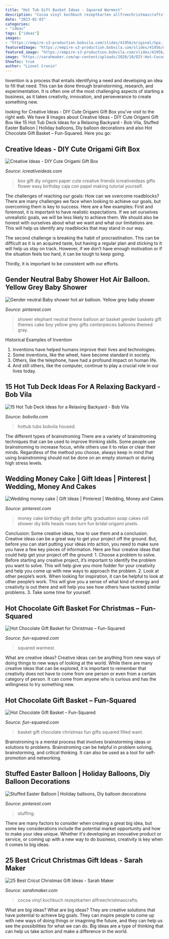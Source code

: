 ```yaml
---
title: "Hot Tub Gift Basket Ideas - Squared Warmest"
description: "Cocoa vinyl kochbuch rezeptkarten allfreechristmascrafts"
date: "2023-02-03"
categories:
- "ideas"
tags: ["ideas"]
images:
- "https://empire-s3-production.bobvila.com/slides/41956/original/Spa.jpg?1618014506"
featuredImage: "https://empire-s3-production.bobvila.com/slides/41956/original/Spa.jpg?1618014506"
featured_image: "https://empire-s3-production.bobvila.com/slides/41956/original/Spa.jpg?1618014506"
image: "https://sarahmaker.com/wp-content/uploads/2020/10/DIY-Hot-Cocoa-Christmas-Mug-Gift.jpg"
ShowToc: true
author: "Lionel Cronin"
---
```



Invention is a process that entails identifying a need and developing an idea to fill that need. This can be done through brainstorming, research, and experimentation. It is often one of the most challenging aspects of starting a business, as it takes creativity, innovation, and perseverance to create something new.

	

		
looking for Creative Ideas - DIY Cute Origami Gift Box you've visit to the right web. We have 8 Images about Creative Ideas - DIY Cute Origami Gift Box like 15 Hot Tub Deck Ideas for a Relaxing Backyard - Bob Vila, Stuffed Easter Balloon | Holiday balloons, Diy balloon decorations and also Hot Chocolate Gift Basket – Fun-Squared. Here you go:
		
    
## Creative Ideas - DIY Cute Origami Gift Box

<img loading=lazy src="http://www.icreativeideas.com/wp-content/uploads/2014/05/How-to-DIY-Origami-Paper-Gift-Box.jpg" onerror="this.onerror=null;this.src='https://tse1.mm.bing.net/th?id=OIP.14KpUsZ98B4NVMJre4VR9wHaHa&amp;pid=15.1';" alt="Creative Ideas - DIY Cute Origami Gift Box">

_Source: icreativeideas.com_

>box gift diy origami paper cute creative friends icreativeideas gifts flower easy birthday caja con papel making tutorial yourself. 

	

The challenges of reaching our goals: How can we overcome roadblocks?
There are many challenges we face when looking to achieve our goals, but overcoming them is key to success. Here are a few examples:
First and foremost, it is important to have realistic expectations. If we set ourselves unrealistic goals, we will be less likely to achieve them. We should also be honest with ourselves about what we want and what our limitations are. This will help us identify any roadblocks that may stand in our way.

The second challenge is breaking the habit of procrastination. This can be difficult as it is an acquired taste, but having a regular plan and sticking to it will help us stay on track. However, if we don’t have enough motivation or if the situation feels too hard, it can be tough to keep going.

Thirdly, it is important to be consistent with our efforts.

    
## Gender Neutral Baby Shower Hot Air Balloon. Yellow Grey Baby Shower

<img loading=lazy src="https://i.pinimg.com/736x/cb/53/4c/cb534c7467ff02d70c3cef0aa78cb1e4.jpg" onerror="this.onerror=null;this.src='https://tse2.mm.bing.net/th?id=OIP.DKe0TeMHCd8ts7STbTHfKgHaJ3&amp;pid=15.1';" alt="Gender neutral Baby shower hot air balloon. Yellow grey baby shower">

_Source: pinterest.com_

>shower elephant neutral theme balloon air basket gender baskets gift themes cake boy yellow grey gifts centerpieces balloons themed gray. 

	

Historical Examples of Invention
1. Inventions have helped humans improve their lives and technologies. 
2. Some inventions, like the wheel, have become standard in society. 
3. Others, like the telephone, have had a profound impact on human life. 
4. And still others, like the computer, continue to play a crucial role in our lives today.

    
## 15 Hot Tub Deck Ideas For A Relaxing Backyard - Bob Vila

<img loading=lazy src="https://empire-s3-production.bobvila.com/slides/41956/original/Spa.jpg?1618014506" onerror="this.onerror=null;this.src='https://tse4.mm.bing.net/th?id=OIP.eXXZLBqs6WpvqWMehm2J9QHaFX&amp;pid=15.1';" alt="15 Hot Tub Deck Ideas for a Relaxing Backyard - Bob Vila">

_Source: bobvila.com_

>hottub tubs bobvila housed. 

	

The different types of brainstroming
There are a variety of brainstroming techniques that can be used to improve thinking skills. Some people use brainstroming to increase focus, while others use it to relax or clear their minds. Regardless of the method you choose, always keep in mind that using brainstroming should not be done on an empty stomach or during high stress levels.

    
## Wedding Money Cake | Gift Ideas | Pinterest | Wedding, Money And Cakes

<img loading=lazy src="https://s-media-cache-ak0.pinimg.com/736x/32/cf/1c/32cf1ca2faa3ed8c2e46cde6904fc976.jpg" onerror="this.onerror=null;this.src='https://tse3.mm.bing.net/th?id=OIP.lyTqiZWW6PpVZZKV7l68DAHaJ4&amp;pid=15.1';" alt="Wedding money cake | Gift Ideas | Pinterest | Wedding, Money and Cakes">

_Source: pinterest.com_

>money cake birthday gift dollar gifts graduation soap cakes roll shower diy bills heads roses turn fun bridal origami pixels. 

	

Conclusion: Some creative ideas, how to use them and a conclusion.
Creative ideas can be a great way to get your project off the ground. But, before you can start putting your ideas into action, you need to make sure you have a few key pieces of information. Here are four creative ideas that could help get your project off the ground: 1. Choose a problem to solve. Before starting any creative project, it’s important to identify the problem you want to solve. This will help give you more fodder for your creativity and help you come up with new ways to approach the problem. 2. Look at other people’s work. When looking for inspiration, it can be helpful to look at other people’s work. This will give you a sense of what kind of energy and creativity is out there and will help you see how others have tackled similar problems. 3. Take some time for yourself.

    
## Hot Chocolate Gift Basket For Christmas – Fun-Squared

<img loading=lazy src="https://fun-squared.com/wp-content/uploads/2016/11/Warmest-Wishes-Hot-Chocolate-Gift-Idea-for-Friends.png" onerror="this.onerror=null;this.src='https://tse2.mm.bing.net/th?id=OIP.j11EMxpr6hmNzTJz3Mb-MQHaSh&amp;pid=15.1';" alt="Hot Chocolate Gift Basket for Christmas – Fun-Squared">

_Source: fun-squared.com_

>squared warmest. 

	

What are creative ideas?
Creative ideas can be anything from new ways of doing things to new ways of looking at the world. While there are many creative ideas that can be explored, it is important to remember that creativity does not have to come from one person or even from a certain category of person. It can come from anyone who is curious and has the willingness to try something new.

    
## Hot Chocolate Gift Basket – Fun-Squared

<img loading=lazy src="http://fun-squared.com/wp-content/uploads/2016/10/HotChocolateGiftBasketIdeas.jpg" onerror="this.onerror=null;this.src='https://tse4.mm.bing.net/th?id=OIP.Eia4zgdGqwQMQlNFTTDmHAHaKh&amp;pid=15.1';" alt="Hot Chocolate Gift Basket – Fun-Squared">

_Source: fun-squared.com_

>basket gift chocolate christmas fun gifts squared filled want. 

	

Brainstroming is a mental process that involves brainstorming ideas or solutions to problems. Brainstroming can be helpful in problem solving, brainstorming, and critical thinking. It can also be used as a tool for self-promotion and networking.

    
## Stuffed Easter Balloon | Holiday Balloons, Diy Balloon Decorations

<img loading=lazy src="https://i.pinimg.com/736x/26/ae/b5/26aeb538f407d3f8bcecaf2fc011b177.jpg" onerror="this.onerror=null;this.src='https://tse2.mm.bing.net/th?id=OIP.NllrL5H-Vniy56xGBps6kgHaJ3&amp;pid=15.1';" alt="Stuffed Easter Balloon | Holiday balloons, Diy balloon decorations">

_Source: pinterest.com_

>stuffing. 

	

There are many factors to consider when creating a great big idea, but some key considerations include the potential market opportunity and how to make your idea unique. Whether it's developing an innovative product or service, or coming up with a new way to do business, creativity is key when it comes to big ideas.

    
## 25 Best Cricut Christmas Gift Ideas - Sarah Maker

<img loading=lazy src="https://sarahmaker.com/wp-content/uploads/2020/10/DIY-Hot-Cocoa-Christmas-Mug-Gift.jpg" onerror="this.onerror=null;this.src='https://tse4.mm.bing.net/th?id=OIP.Db6BeH8O2QroPoxl26vPDQHaL1&amp;pid=15.1';" alt="25 Best Cricut Christmas Gift Ideas - Sarah Maker">

_Source: sarahmaker.com_

>cocoa vinyl kochbuch rezeptkarten allfreechristmascrafts. 

	

What are big ideas?
What are big ideas? They are creative solutions that have potential to achieve big goals. They can inspire people to come up with new ways of doing things or imagining the future, and they can help us see the possibilities for what we can do. Big ideas are a type of thinking that can help us take action and make a difference in the world.

